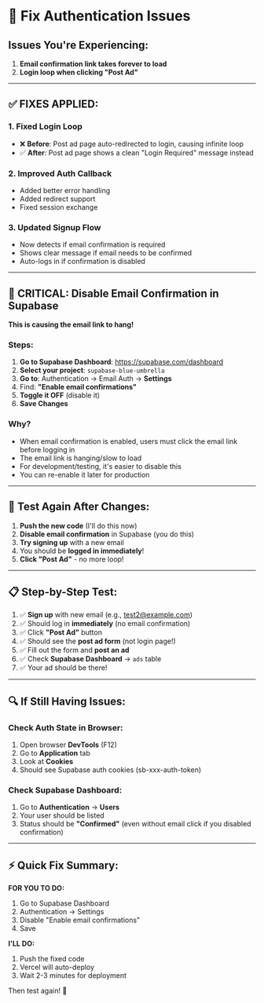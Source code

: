 # 🔧 Fix Authentication Issues

## Issues You're Experiencing:

1. **Email confirmation link takes forever to load**
2. **Login loop when clicking "Post Ad"**

---

## ✅ FIXES APPLIED:

### 1. Fixed Login Loop
- ❌ **Before**: Post ad page auto-redirected to login, causing infinite loop
- ✅ **After**: Post ad page shows a clean "Login Required" message instead

### 2. Improved Auth Callback
- Added better error handling
- Added redirect support
- Fixed session exchange

### 3. Updated Signup Flow
- Now detects if email confirmation is required
- Shows clear message if email needs to be confirmed
- Auto-logs in if confirmation is disabled

---

## 🚨 CRITICAL: Disable Email Confirmation in Supabase

**This is causing the email link to hang!**

### Steps:

1. **Go to Supabase Dashboard**: https://supabase.com/dashboard
2. **Select your project**: `supabase-blue-umbrella`
3. **Go to**: Authentication → Email Auth → **Settings**
4. Find: **"Enable email confirmations"**
5. **Toggle it OFF** (disable it)
6. **Save Changes**

### Why?
- When email confirmation is enabled, users must click the email link before logging in
- The email link is hanging/slow to load
- For development/testing, it's easier to disable this
- You can re-enable it later for production

---

## 🧪 Test Again After Changes:

1. **Push the new code** (I'll do this now)
2. **Disable email confirmation** in Supabase (you do this)
3. **Try signing up** with a new email
4. You should be **logged in immediately**!
5. **Click "Post Ad"** - no more loop!

---

## 📋 Step-by-Step Test:

1. ✅ **Sign up** with new email (e.g., test2@example.com)
2. ✅ Should log in **immediately** (no email confirmation)
3. ✅ Click **"Post Ad"** button
4. ✅ Should see the **post ad form** (not login page!)
5. ✅ Fill out the form and **post an ad**
6. ✅ Check **Supabase Dashboard** → `ads` table
7. ✅ Your ad should be there!

---

## 🔍 If Still Having Issues:

### Check Auth State in Browser:
1. Open browser **DevTools** (F12)
2. Go to **Application** tab
3. Look at **Cookies**
4. Should see Supabase auth cookies (sb-xxx-auth-token)

### Check Supabase Dashboard:
1. Go to **Authentication** → **Users**
2. Your user should be listed
3. Status should be **"Confirmed"** (even without email click if you disabled confirmation)

---

## ⚡ Quick Fix Summary:

**FOR YOU TO DO:**
1. Go to Supabase Dashboard
2. Authentication → Settings
3. Disable "Enable email confirmations"
4. Save

**I'LL DO:**
1. Push the fixed code
2. Vercel will auto-deploy
3. Wait 2-3 minutes for deployment

Then test again! 🚀

